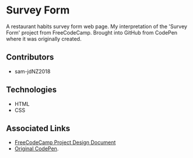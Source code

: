 # Survey Form

A restaurant habits survey form web page. My interpretation of the 'Survey Form' project from FreeCodeCamp. Brought into GitHub from CodePen where it was originally created.

## Contributors

* sam-jdNZ2018

## Technologies

* HTML
* CSS

## Associated Links

* [FreeCodeCamp Project Design Document](https://learn.freecodecamp.org/responsive-web-design/responsive-web-design-projects/build-a-survey-form)
* [Original CodePen](https://codepen.io/sam_donaldson2018/pen/JexaXX).
 
